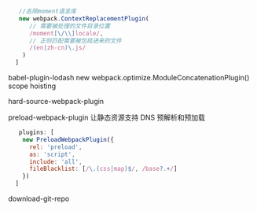 ```js
   //去除moment语言库
   new webpack.ContextReplacementPlugin(
      // 需要被处理的文件目录位置
      /moment[\/\\]locale/,
      // 正则匹配需要被包括进来的文件
      /(en|zh-cn)\.js/
    )
  ]
```
babel-plugin-lodash
new webpack.optimize.ModuleConcatenationPlugin()  scope hoisting

hard-source-webpack-plugin

preload-webpack-plugin 让静态资源支持 DNS 预解析和预加载
```js
   plugins: [
    new PreloadWebpackPlugin({
      rel: 'preload',
      as: 'script',
      include: 'all',
      fileBlacklist: [/\.(css|map)$/, /base?.+/]
    })
  ]
```
download-git-repo